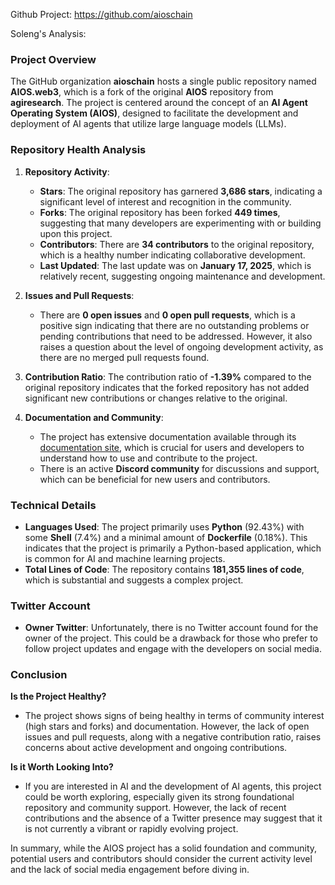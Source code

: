 Github Project: https://github.com/aioschain

Soleng's Analysis:

### Project Overview

The GitHub organization **aioschain** hosts a single public repository named **AIOS.web3**, which is a fork of the original **AIOS** repository from **agiresearch**. The project is centered around the concept of an **AI Agent Operating System (AIOS)**, designed to facilitate the development and deployment of AI agents that utilize large language models (LLMs). 

### Repository Health Analysis

1. **Repository Activity**:
   - **Stars**: The original repository has garnered **3,686 stars**, indicating a significant level of interest and recognition in the community.
   - **Forks**: The original repository has been forked **449 times**, suggesting that many developers are experimenting with or building upon this project.
   - **Contributors**: There are **34 contributors** to the original repository, which is a healthy number indicating collaborative development.
   - **Last Updated**: The last update was on **January 17, 2025**, which is relatively recent, suggesting ongoing maintenance and development.

2. **Issues and Pull Requests**:
   - There are **0 open issues** and **0 open pull requests**, which is a positive sign indicating that there are no outstanding problems or pending contributions that need to be addressed. However, it also raises a question about the level of ongoing development activity, as there are no merged pull requests found.

3. **Contribution Ratio**: The contribution ratio of **-1.39%** compared to the original repository indicates that the forked repository has not added significant new contributions or changes relative to the original.

4. **Documentation and Community**:
   - The project has extensive documentation available through its [documentation site](https://docs.aios.foundation/), which is crucial for users and developers to understand how to use and contribute to the project.
   - There is an active **Discord community** for discussions and support, which can be beneficial for new users and contributors.

### Technical Details

- **Languages Used**: The project primarily uses **Python** (92.43%) with some **Shell** (7.4%) and a minimal amount of **Dockerfile** (0.18%). This indicates that the project is primarily a Python-based application, which is common for AI and machine learning projects.
- **Total Lines of Code**: The repository contains **181,355 lines of code**, which is substantial and suggests a complex project.

### Twitter Account

- **Owner Twitter**: Unfortunately, there is no Twitter account found for the owner of the project. This could be a drawback for those who prefer to follow project updates and engage with the developers on social media.

### Conclusion

**Is the Project Healthy?**
- The project shows signs of being healthy in terms of community interest (high stars and forks) and documentation. However, the lack of open issues and pull requests, along with a negative contribution ratio, raises concerns about active development and ongoing contributions.

**Is it Worth Looking Into?**
- If you are interested in AI and the development of AI agents, this project could be worth exploring, especially given its strong foundational repository and community support. However, the lack of recent contributions and the absence of a Twitter presence may suggest that it is not currently a vibrant or rapidly evolving project.

In summary, while the AIOS project has a solid foundation and community, potential users and contributors should consider the current activity level and the lack of social media engagement before diving in.